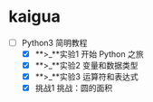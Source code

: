 # kaigua
- [ ] Python3 简明教程
    - [x] **\>\_**实验1 开始 Python 之旅
    - [x] **\>_**实验2 变量和数据类型
    - [x] **>\_**实验3 运算符和表达式
    - [x] 挑战1 挑战：圆的面积
